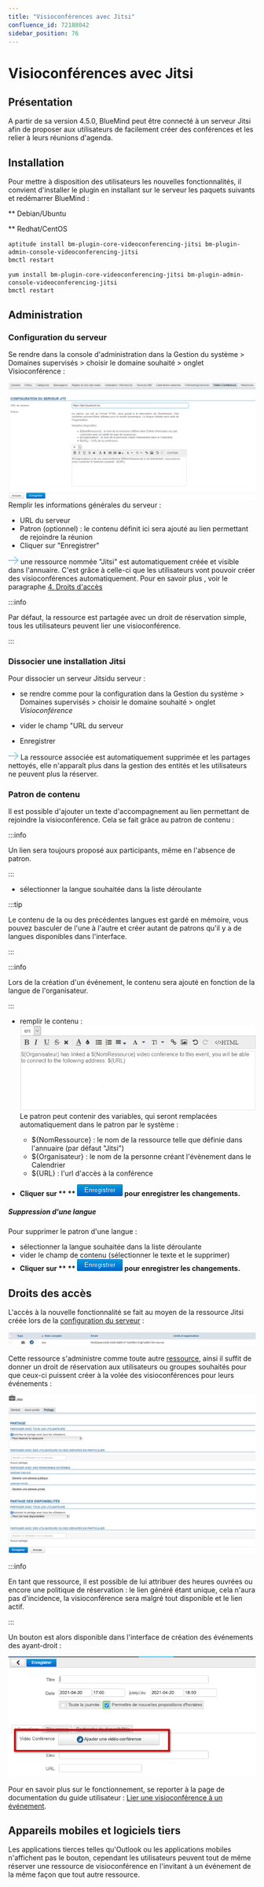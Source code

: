 ```yaml
---
title: "Visioconférences avec Jitsi"
confluence_id: 72188042
sidebar_position: 76
---
```

# Visioconférences avec Jitsi


## Présentation

A partir de sa version 4.5.0, BlueMind peut être connecté à un serveur Jitsi afin de proposer aux utilisateurs de facilement créer des conférences et les relier à leurs réunions d'agenda.


## Installation

Pour mettre à disposition des utilisateurs les nouvelles fonctionnalités, il convient d'installer le plugin en installant sur le serveur les paquets suivants et redémarrer BlueMind :


**
Debian/Ubuntu


**
Redhat/CentOS


```
aptitude install bm-plugin-core-videoconferencing-jitsi bm-plugin-admin-console-videoconferencing-jitsi
bmctl restart
```


```
yum install bm-plugin-core-videoconferencing-jitsi bm-plugin-admin-console-videoconferencing-jitsi
bmctl restart
```


## Administration

### Configuration du serveur

Se rendre dans la console d'administration dans la Gestion du système > Domaines supervisés > choisir le domaine souhaité > onglet Visioconférence :

![](../../../attachments/72188042/72194048.png)Remplir les informations générales du serveur :

- URL du serveur
- Patron (optionnel) : le contenu définit ici sera ajouté au lien permettant de rejoindre la réunion
- Cliquer sur "Enregistrer"


![](../../../attachments/57769989/69896490.png) une ressource nommée "Jitsi" est automatiquement créée et visible dans l'annuaire. C'est grâce à celle-ci que les utilisateurs vont pouvoir créer des visioconférences automatiquement. Pour en savoir plus , voir le paragraphe [4. Droits d'accès](#VisioconferencesavecJitsi-gestion)


:::info

Par défaut, la ressource est partagée avec un droit de réservation simple, tous les utilisateurs peuvent lier une visioconférence.

:::

### Dissocier une installation Jitsi

Pour dissocier un serveur Jitsidu serveur :

- se rendre comme pour la configuration dans la Gestion du système > Domaines supervisés > choisir le domaine souhaité > onglet *Visioconférence*
- vider le champ "URL du serveur

- Enregistrer


![](../../../attachments/72188042/72194044.png) La ressource associée est automatiquement supprimée et les partages nettoyés, elle n'apparaît plus dans la gestion des entités et les utilisateurs ne peuvent plus la réserver.

### Patron de contenu

Il est possible d'ajouter un texte d'accompagnement au lien permettant de rejoindre la visioconférence. Cela se fait grâce au patron de contenu :


:::info

Un lien sera toujours proposé aux participants, même en l'absence de patron.

:::

- sélectionner la langue souhaitée dans la liste déroulante


:::tip

Le contenu de la ou des précédentes langues est gardé en mémoire, vous pouvez basculer de l'une à l'autre et créer autant de patrons qu'il y a de langues disponibles dans l'interface.

:::


:::info

Lors de la création d'un événement, le contenu sera ajouté en fonction de la langue de l'organisateur.

:::

- remplir le contenu :
![](../../../attachments/72188042/72194049.png)
Le patron peut contenir des variables, qui seront remplacées automatiquement dans le patron par le système :

    - ${NomRessource} : le nom de la ressource telle que définie dans l'annuaire (par défaut "Jitsi")
    - ${Organisateur} : le nom de la personne créant l'évènement dans le Calendrier
    - ${URL} : l'url d'accès à la conférence
-  **Cliquer sur ** ** ![](../../../attachments/72188042/72194053.png) pour enregistrer les changements.** 


##### Suppression d'une langue

Pour supprimer le patron d'une langue :

- sélectionner la langue souhaitée dans la liste déroulante
- vider le champ de contenu (sélectionner le texte et le supprimer)
-  **Cliquer sur ** ** ![](../../../attachments/72188042/72194053.png) pour enregistrer les changements.** 


## Droits des accès

L'accès à la nouvelle fonctionnalité se fait au moyen de la ressource Jitsi créée lors de la [configuration du serveur](http://forge.bluemind.net#configuration) :

![](../../../attachments/72188042/72194052.png)

Cette ressource s'administre comme toute autre [ressource](/Guide_de_l_administrateur/Gestion_des_entités/Ressources/), ainsi il suffit de donner un droit de réservation aux utilisateurs ou groupes souhaités pour que ceux-ci puissent créer à la volée des visioconférences pour leurs événements :

![](../../../attachments/72188042/72194051.png)


:::info

En tant que ressource, il est possible de lui attribuer des heures ouvrées ou encore une politique de réservation : le lien généré étant unique, cela n'aura pas d'incidence, la visioconférence sera malgré tout disponible et le lien actif.

:::

Un bouton est alors disponible dans l'interface de création des événements des ayant-droit :

![](../../../attachments/72188042/72194050.png)

Pour en savoir plus sur le fonctionnement, se reporter à la page de documentation du guide utilisateur : [Lier une visioconférence à un événement](../../../Guide_de_l_utilisateur/L_agenda/Organiser_une_réunion.md/#ajouter-une-visioconférence).

## Appareils mobiles et logiciels tiers

Les applications tierces telles qu'Outlook ou les applications mobiles n'affichent pas le bouton, cependant les utilisateurs peuvent tout de même réserver une ressource de visioconférence en l'invitant à un événement de la même façon que tout autre ressource.


